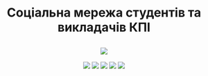 <h1 align="center">Соціальна мережа студентів та викладачів КПІ</h1>
<h2 align="center">

<img src="https://prnt.sc/22ra7u1" >

</h2>

<p align="center">
  
<img src="https://img.shields.io/badge/made%20by-%D0%A1%D1%96%D0%BD%2C%20%D0%9A%D0%B0%D1%81%60%D1%8F%D0%BD%D0%BE%D0%B2%D1%81%D1%8C%D0%BA%D0%B8%D0%B9%2C%20%D0%91%D1%94%D0%BB%D0%BE%D0%BA%D0%BE%D0%BF%D0%B8%D1%82%D0%BE%D0%B2%2C%20%D0%A7%D0%B5%D0%B1%D0%B0%D0%BA%D0%BE%D0%B2-blue">
  
<img src="https://img.shields.io/badge/faculty-FAM-red" >
  
<img src="https://img.shields.io/badge/group-KM--83-yellow" >
  
<img src="https://img.shields.io/badge/version-v1-green" >

<img src="https://badges.frapsoft.com/os/v1/open-source.svg?v=103" >

</p>
